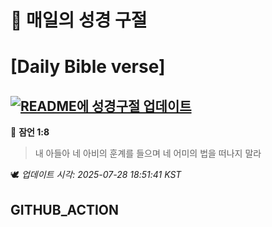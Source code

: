 # 🙏 매일의 성경 구절
# [Daily Bible verse]
## [![README에 성경구절 업데이트](https://github.com/DONGSUKA/first_test/actions/workflows/update-readme-bible.yml/badge.svg)](https://github.com/DONGSUKA/first_test/actions/workflows/update-readme-bible.yml)
<!-- START_BIBLE_VERSE -->
📖 **잠언 1:8**
> 내 아들아 네 아비의 훈계를 들으며 네 어미의 법을 떠나지 말라

🕊️ _업데이트 시각: 2025-07-28 18:51:41 KST_
  <!-- END_BIBLE_VERSE -->
## GITHUB_ACTION
